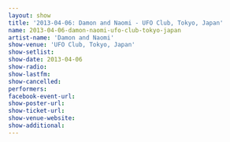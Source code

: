 ```yaml
---
layout: show
title: '2013-04-06: Damon and Naomi - UFO Club, Tokyo, Japan'
name: 2013-04-06-damon-naomi-ufo-club-tokyo-japan
artist-name: 'Damon and Naomi'
show-venue: 'UFO Club, Tokyo, Japan'
show-setlist: 
show-date: 2013-04-06
show-radio: 
show-lastfm: 
show-cancelled: 
performers: 
facebook-event-url: 
show-poster-url: 
show-ticket-url: 
show-venue-website: 
show-additional: 
---
```


